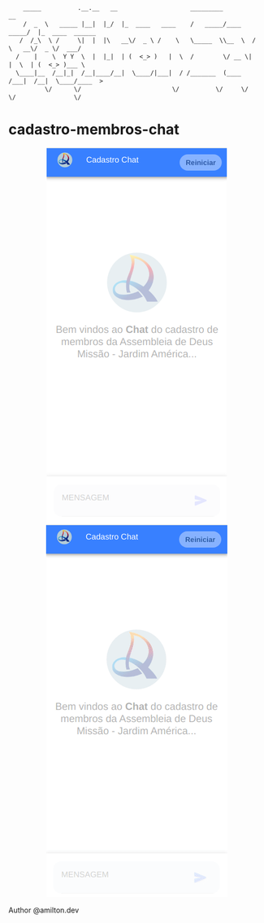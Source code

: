         _____          .__.__   __                    _________              __                
        /  _  \   _____ |__|  |_/  |_  ____   ____    /   _____/____    _____/  |_  ____  ______
       /  /_\  \ /     \|  |  |\   __\/  _ \ /    \   \_____  \\__  \  /    \   __\/  _ \/  ___/
      /    |    \  Y Y  \  |  |_|  | (  <_> )   |  \  /        \/ __ \|   |  \  | (  <_> )___ \ 
      \____|__  /__|_|  /__|____/__|  \____/|___|  / /_______  (____  /___|  /__|  \____/____  >
              \/      \/                         \/          \/     \/     \/                \/ 

# cadastro-membros-chat

<p align="center">
  <a>
    <img src="src/assets/images/tela1.png">
  </a>
  <a>
    <img src="src/assets/images/tela2.gif">
  </a>
</p>

Author @amilton.dev
